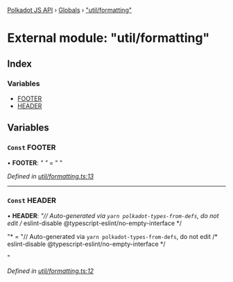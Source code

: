 [Polkadot JS API](../README.md) › [Globals](../globals.md) › ["util/formatting"](_util_formatting_.md)

# External module: "util/formatting"

## Index

### Variables

* [FOOTER](_util_formatting_.md#const-footer)
* [HEADER](_util_formatting_.md#const-header)

## Variables

### `Const` FOOTER

• **FOOTER**: *"
"* = "
"

*Defined in [util/formatting.ts:13](https://github.com/polkadot-js/api/blob/869f9b7af/packages/typegen/src/util/formatting.ts#L13)*

___

### `Const` HEADER

• **HEADER**: *"// Auto-generated via `yarn polkadot-types-from-defs`, do not edit
/* eslint-disable @typescript-eslint/no-empty-interface */

"* = "// Auto-generated via `yarn polkadot-types-from-defs`, do not edit
/* eslint-disable @typescript-eslint/no-empty-interface */

"

*Defined in [util/formatting.ts:12](https://github.com/polkadot-js/api/blob/869f9b7af/packages/typegen/src/util/formatting.ts#L12)*
